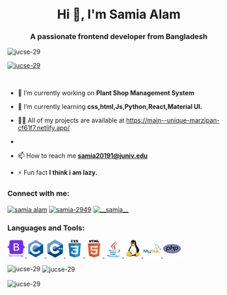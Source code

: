 <h1 align="center">Hi 👋, I'm Samia Alam</h1>
<h3 align="center">A passionate frontend developer from Bangladesh</h3>

<p align="left"> <img src="https://komarev.com/ghpvc/?username=jucse-29&label=Profile%20views&color=0e75b6&style=flat" alt="jucse-29" /> </p>

<p align="left"> <a href="https://github.com/ryo-ma/github-profile-trophy"><img src="https://github-profile-trophy.vercel.app/?username=jucse-29" alt="jucse-29" /></a> </p>

<p align="left"> <a href="https://twitter.com/" target="blank"><img src="https://img.shields.io/twitter/follow/?logo=twitter&style=for-the-badge" alt="" /></a> </p>

- 🔭 I’m currently working on **Plant Shop Management System**

- 🌱 I’m currently learning **css,html,Js,Python,React,Material UI.**

- 👨‍💻 All of my projects are available at https://main--unique-marzipan-cf61f7.netlify.app/
- 
- 📫 How to reach me **samia20191@juniv.edu**

- ⚡ Fun fact **I think i am lazy.**

<h3 align="left">Connect with me:</h3>
<p align="left">
<a href="https://linkedin.com/in/samia alam" target="blank"><img align="center" src="https://raw.githubusercontent.com/rahuldkjain/github-profile-readme-generator/master/src/images/icons/Social/linked-in-alt.svg" alt="samia alam" height="30" width="40" /></a>
<a href="https://www.codechef.com/users/samia-2949" target="blank"><img align="center" src="https://cdn.jsdelivr.net/npm/simple-icons@3.1.0/icons/codechef.svg" alt="samia-2949" height="30" width="40" /></a>
<a href="https://codeforces.com/profile/__samia__" target="blank"><img align="center" src="https://raw.githubusercontent.com/rahuldkjain/github-profile-readme-generator/master/src/images/icons/Social/codeforces.svg" alt="__samia__" height="30" width="40" /></a>
</p>

<h3 align="left">Languages and Tools:</h3>
<p align="left"> <a href="https://getbootstrap.com" target="_blank" rel="noreferrer"> <img src="https://raw.githubusercontent.com/devicons/devicon/master/icons/bootstrap/bootstrap-plain-wordmark.svg" alt="bootstrap" width="40" height="40"/> </a> <a href="https://www.cprogramming.com/" target="_blank" rel="noreferrer"> <img src="https://raw.githubusercontent.com/devicons/devicon/master/icons/c/c-original.svg" alt="c" width="40" height="40"/> </a> <a href="https://www.w3schools.com/cpp/" target="_blank" rel="noreferrer"> <img src="https://raw.githubusercontent.com/devicons/devicon/master/icons/cplusplus/cplusplus-original.svg" alt="cplusplus" width="40" height="40"/> </a> <a href="https://www.w3schools.com/css/" target="_blank" rel="noreferrer"> <img src="https://raw.githubusercontent.com/devicons/devicon/master/icons/css3/css3-original-wordmark.svg" alt="css3" width="40" height="40"/> </a> <a href="https://www.w3.org/html/" target="_blank" rel="noreferrer"> <img src="https://raw.githubusercontent.com/devicons/devicon/master/icons/html5/html5-original-wordmark.svg" alt="html5" width="40" height="40"/> </a> <a href="https://www.java.com" target="_blank" rel="noreferrer"> <img src="https://raw.githubusercontent.com/devicons/devicon/master/icons/java/java-original.svg" alt="java" width="40" height="40"/> </a> <a href="https://www.linux.org/" target="_blank" rel="noreferrer"> <img src="https://raw.githubusercontent.com/devicons/devicon/master/icons/linux/linux-original.svg" alt="linux" width="40" height="40"/> </a> <a href="https://www.mysql.com/" target="_blank" rel="noreferrer"> <img src="https://raw.githubusercontent.com/devicons/devicon/master/icons/mysql/mysql-original-wordmark.svg" alt="mysql" width="40" height="40"/> </a> <a href="https://www.php.net" target="_blank" rel="noreferrer"> <img src="https://raw.githubusercontent.com/devicons/devicon/master/icons/php/php-original.svg" alt="php" width="40" height="40"/> </a> </p>

<p><img align="left" src="https://github-readme-stats.vercel.app/api/top-langs?username=jucse-29&show_icons=true&locale=en&layout=compact" alt="jucse-29" /></p>

<p>&nbsp;<img align="center" src="https://github-readme-stats.vercel.app/api?username=jucse-29&show_icons=true&locale=en" alt="jucse-29" /></p>

<p><img align="center" src="https://github-readme-streak-stats.herokuapp.com/?user=jucse-29&" alt="jucse-29" /></p>
